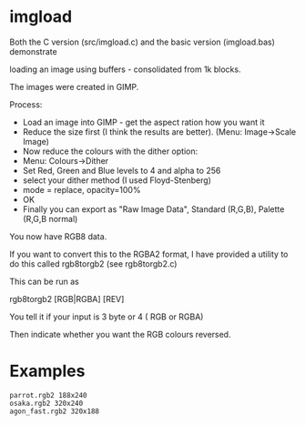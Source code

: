 # imgload

Both the C version (src/imgload.c) and the basic version (imgload.bas) demonstrate

loading an image using buffers - consolidated from 1k blocks.

The images were created in GIMP.

Process:

- Load an image into GIMP - get the aspect ration how you want it
- Reduce the size first (I think the results are better).  (Menu: Image->Scale Image)
- Now reduce the colours with the dither option:
 - Menu: Colours->Dither  
 - Set Red, Green and Blue levels to 4 and alpha to 256
 - select your dither method (I used Floyd-Stenberg)
 - mode = replace, opacity=100%
 - OK
- Finally you can export as "Raw Image Data", Standard (R,G,B), Palette (R,G,B normal)

You now have RGB8 data. 

If you want to convert this to the RGBA2 format, I have provided a utility to do this
called rgb8torgb2 (see rgb8torgb2.c)

This can be run as 

rgb8torgb2 [RGB|RGBA] <fInile> <fOutile> [REV]

You tell it if your input is 3 byte or 4 ( RGB or RGBA)

Then indicate whether you want the RGB colours reversed.


# Examples

``` 
parrot.rgb2 188x240
osaka.rgb2 320x240
agon_fast.rgb2 320x188
```

